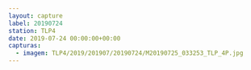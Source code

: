 ```yaml
---
layout: capture
label: 20190724
station: TLP4
date: 2019-07-24 00:00:00+00:00
capturas:
  - imagem: TLP4/2019/201907/20190724/M20190725_033253_TLP_4P.jpg
---
```

